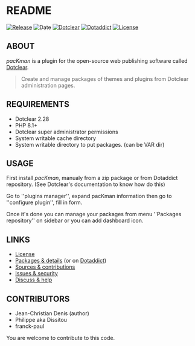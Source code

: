 # README

[![Release](https://img.shields.io/badge/release-2023.11.04-a2cbe9.svg)](https://github.com/JcDenis/pacKman/releases)
![Date](https://img.shields.io/badge/date-2023.11.04-c44d58.svg)
[![Dotclear](https://img.shields.io/badge/dotclear-v2.28-137bbb.svg)](https://fr.dotclear.org/download)
[![Dotaddict](https://img.shields.io/badge/dotaddict-official-9ac123.svg)](https://plugins.dotaddict.org/dc2/details/pacKman)
[![License](https://img.shields.io/badge/license-GPL--2.0-ececec.svg)](https://github.com/JcDenis/pacKman/blob/master/LICENSE)

## ABOUT

_pacKman_ is a plugin for the open-source web publishing software called [Dotclear](https://www.dotclear.org).

> Create and manage packages of themes and plugins from Dotclear administration pages.

## REQUIREMENTS

* Dotclear 2.28
* PHP 8.1+
* Dotclear super administrator permissions
* System writable cache directory 
* System writable directory to put packages. (can be VAR dir)

## USAGE

First install _pacKman_, manualy from a zip package or from 
Dotaddict repository. (See Dotclear's documentation to know how do this)

Go to ''plugins manager'', expand pacKman information then 
go to ''configure plugin'', fill in form.

Once it's done you can manage your packages from menu 
''Packages repository'' on sidebar or you can add dashboard icon.

## LINKS

* [License](https://github.com/JcDenis/pacKman/blob/master/LICENSE)
* [Packages & details](https://github.com/JcDenis/pacKman/releases) (or on [Dotaddict](https://plugins.dotaddict.org/dc2/details/pacKman))
* [Sources & contributions](https://github.com/JcDenis/pacKman)
* [Issues & security](https://github.com/JcDenis/pacKman/issues)
* [Discuss & help](https://forum.dotclear.org/viewtopic.php?id=40066)

## CONTRIBUTORS

* Jean-Christian Denis (author)
* Philippe aka Dissitou
* franck-paul

You are welcome to contribute to this code.
